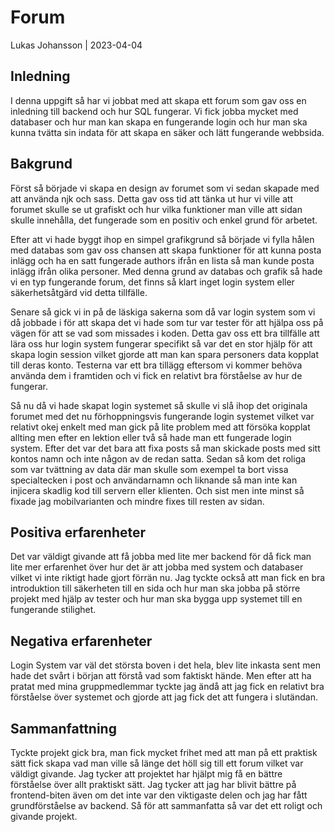 # Forum


Lukas Johansson | 2023-04-04


## Inledning


I denna uppgift så har vi jobbat med att skapa ett forum som gav oss en inledning till backend och hur SQL fungerar. Vi fick jobba mycket med databaser och hur man kan skapa en fungerande login och hur man ska kunna tvätta sin indata för att skapa en säker och lätt fungerande webbsida.  


## Bakgrund


Först så började vi skapa en design av forumet som vi sedan skapade med att använda njk och sass. Detta gav oss tid att tänka ut hur vi ville att forumet skulle se ut grafiskt och hur vilka funktioner man ville att sidan skulle innehålla, det fungerade som en positiv och enkel grund för arbetet.


Efter att vi hade byggt ihop en simpel grafikgrund så började vi fylla hålen med databas som gav oss chansen att skapa funktioner för att kunna posta inlägg och ha en satt fungerade authors ifrån en lista så man kunde posta inlägg ifrån olika personer. Med denna grund av databas och grafik så hade vi en typ fungerande forum, det finns så klart inget login system eller säkerhetsåtgärd vid detta tillfälle.


Senare så gick vi in på de läskiga sakerna som då var login system som vi då jobbade i för att skapa det vi hade som tur var tester för att hjälpa oss på vägen för att se vad som missades i koden. Detta gav oss ett bra tillfälle att lära oss hur login system fungerar specifikt så var det en stor hjälp för att skapa login session vilket gjorde att man kan spara personers data kopplat till deras konto. Testerna var ett bra tillägg eftersom vi kommer behöva använda dem i framtiden och vi fick en relativt bra förståelse av hur de fungerar.


Så nu då vi hade skapat login systemet så skulle vi slå ihop det originala forumet med det nu förhoppningsvis fungerande login systemet vilket var relativt okej enkelt med man gick på lite problem med att försöka kopplat allting men efter en lektion eller två så hade man ett fungerade login system. Efter det var det bara att fixa posts så man skickade posts med sitt kontos namn och inte någon av de redan satta. Sedan så kom det roliga som var tvättning av data där man skulle som exempel ta bort vissa specialtecken i post och användarnamn och liknande så man inte kan injicera skadlig kod till servern eller klienten. Och sist men inte minst så fixade jag mobilvarianten och mindre fixes till resten av sidan.


## Positiva erfarenheter


Det var väldigt givande att få jobba med lite mer backend för då fick man lite mer erfarenhet över hur det är att jobba med system och databaser vilket vi inte riktigt hade gjort förrän nu. Jag tyckte också att man fick en bra introduktion till säkerheten till en sida och hur man ska jobba på större projekt med hjälp av tester och hur man ska bygga upp systemet till en fungerande stilighet.


## Negativa erfarenheter


Login System var väl det största boven i det hela, blev lite inkasta sent men hade det svårt i början att förstå vad som faktiskt hände. Men efter att ha pratat med mina gruppmedlemmar tyckte jag ändå att jag fick en relativt bra förståelse över systemet och gjorde att jag fick det att fungera i slutändan.


## Sammanfattning


Tyckte projekt gick bra, man fick mycket frihet med att man på ett praktisk sätt fick skapa vad man ville så länge det höll sig till ett forum vilket var väldigt givande. Jag tycker att projektet har hjälpt mig få en bättre förståelse över allt praktiskt sätt. Jag tycker att jag har blivit bättre på frontend-biten även om det inte var den viktigaste delen och jag har fått grundförståelse av backend. Så för att sammanfatta så var det ett roligt och givande projekt.

